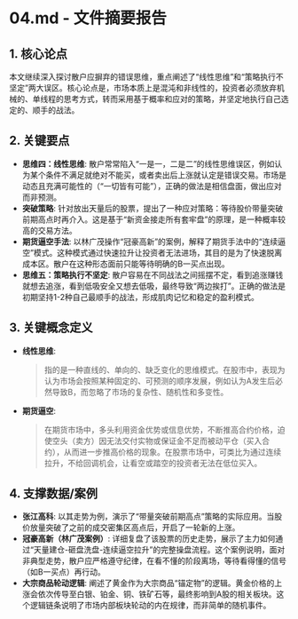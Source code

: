 # 04.md - 文件摘要报告

## 1. 核心论点
本文继续深入探讨散户应摒弃的错误思维，重点阐述了“线性思维”和“策略执行不坚定”两大误区。核心论点是，市场本质上是混沌和非线性的，投资者必须放弃机械的、单线程的思考方式，转而采用基于概率和应对的策略，并坚定地执行自己选定的、顺手的战法。

## 2. 关键要点
- **思维四：线性思维**: 散户常常陷入“一是一，二是二”的线性思维误区，例如认为某个条件不满足就绝对不能买，或者卖出后上涨就认定是错误交易。市场是动态且充满可能性的（“一切皆有可能”），正确的做法是相信盘面，做出应对而非预测。
- **突破策略**: 针对放出天量后的股票，提出了一种应对策略：等待股价带量突破前期高点时再介入。这是基于“新资金接走所有套牢盘”的原理，是一种概率较高的交易方法。
- **期货逼空手法**: 以林广茂操作“冠豪高新”的案例，解释了期货手法中的“连续逼空”模式。这种模式通过快速拉升让投资者无法进场，其目的是为了快速脱离成本区。散户在这种形态面前只能等待明确的B一买点出现。
- **思维五：策略执行不坚定**: 散户容易在不同战法之间摇摆不定，看到追涨赚钱就想去追涨，看到低吸安全又想去低吸，最终导致“两边挨打”。正确的做法是初期坚持1-2种自己最顺手的战法，形成肌肉记忆和稳定的盈利模式。

## 3. 关键概念定义
- **线性思维**: 
  > 指的是一种直线的、单向的、缺乏变化的思维模式。在股市中，表现为认为市场会按照某种固定的、可预测的顺序发展，例如认为A发生后必然导致B，而忽略了市场的复杂性、随机性和多变性。
- **期货逼空**: 
  > 在期货市场中，多头利用资金优势或信息优势，不断推高合约价格，迫使空头（卖方）因无法交付实物或保证金不足而被动平仓（买入合约），从而进一步推高价格的现象。在股票市场中，可类比为通过连续拉升，不给回调机会，让看空或踏空的投资者无法在低位买入。

## 4. 支撑数据/案例
- **张江高科**: 以其走势为例，演示了“带量突破前期高点”策略的实际应用。当股价放量突破了之前的成交密集区高点后，开启了一轮新的上涨。
- **冠豪高新（林广茂案例）**: 详细复盘了该股票的历史走势，展示了主力如何通过“天量建仓-砸盘洗盘-连续逼空拉升”的完整操盘流程。这个案例说明，面对非典型走势，散户应严格遵守纪律，在看不懂的阶段离场，等待看得懂的信号（如B一买点）再行动。
- **大宗商品轮动逻辑**: 阐述了黄金作为大宗商品“锚定物”的逻辑。黄金价格的上涨会依次传导至白银、铂金、铜、铁矿石等，最终影响到A股的相关板块。这个逻辑链条说明了市场内部板块轮动的内在规律，而非简单的随机事件。

